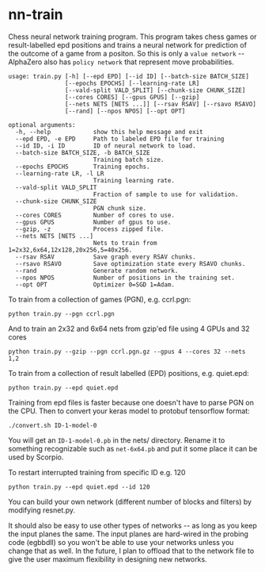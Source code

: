 # nn-train
Chess neural network training program. This program takes chess games or result-labelled
epd positions and trains a neural network for prediction of the outcome of a game from a positon. 
So this is only a `value network` -- AlphaZero also has `policy network` that represent move probabilities.

	usage: train.py [-h] [--epd EPD] [--id ID] [--batch-size BATCH_SIZE]
	                [--epochs EPOCHS] [--learning-rate LR]
	                [--vald-split VALD_SPLIT] [--chunk-size CHUNK_SIZE]
	                [--cores CORES] [--gpus GPUS] [--gzip]
	                [--nets NETS [NETS ...]] [--rsav RSAV] [--rsavo RSAVO]
	                [--rand] [--npos NPOS] [--opt OPT]

	optional arguments:
	  -h, --help            show this help message and exit
	  --epd EPD, -e EPD     Path to labeled EPD file for training
	  --id ID, -i ID        ID of neural network to load.
	  --batch-size BATCH_SIZE, -b BATCH_SIZE
	                        Training batch size.
	  --epochs EPOCHS       Training epochs.
	  --learning-rate LR, -l LR
	                        Training learning rate.
	  --vald-split VALD_SPLIT
	                        Fraction of sample to use for validation.
	  --chunk-size CHUNK_SIZE
	                        PGN chunk size.
	  --cores CORES         Number of cores to use.
	  --gpus GPUS           Number of gpus to use.
	  --gzip, -z            Process zipped file.
	  --nets NETS [NETS ...]
	                        Nets to train from 1=2x32,6x64,12x128,20x256,5=40x256.
	  --rsav RSAV           Save graph every RSAV chunks.
	  --rsavo RSAVO         Save optimization state every RSAVO chunks.
	  --rand                Generate random network.
	  --npos NPOS           Number of positions in the training set.
	  --opt OPT             Optimizer 0=SGD 1=Adam.


To train from a collection of games (PGN), e.g. ccrl.pgn:
    
    python train.py --pgn ccrl.pgn

And to train an 2x32 and 6x64 nets from gzip'ed file using 4 GPUs and 32 cores

    python train.py --gzip --pgn ccrl.pgn.gz --gpus 4 --cores 32 --nets 1,2

To train from a collection of result labelled (EPD) positions, e.g. quiet.epd:
    
    python train.py --epd quiet.epd

Training from epd files is faster because one doesn't have to parse PGN on the CPU.
Then to convert your keras model to protobuf tensorflow format:
    
    ./convert.sh ID-1-model-0

You will get an `ID-1-model-0.pb` in the nets/ directory. Rename it to something recognizable such 
as `net-6x64.pb` and put it some place it can be used by Scorpio.

To restart interrupted training from specific ID e.g. 120
    
    python train.py --epd quiet.epd --id 120

You can build your own network (different number of blocks and filters) by modifying resnet.py.

It should also be easy to use other types of networks -- as long as you keep the input planes the same.
The input planes are hard-wired in the probing code (egbbdll) so you won't be able to use your networks
unless you change that as well. In the future, I plan to offload that to the network file to give the user
maximum flexibility in designing new networks.